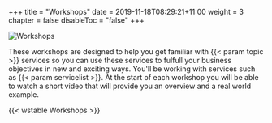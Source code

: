 +++
title = "Workshops"
date = 2019-11-18T08:29:21+11:00
weight = 3
chapter = false
disableToc = "false"
+++

![Workshops](/images/agenda-labs.png)

These workshops are designed to help you get familiar with {{< param topic >}} services so you can use these services to fulfull your business objectives in new and exciting ways. You'll be working with services such as {{< param servicelist >}}. 
At the start of each workshop you will be able to watch a short video that will provide you an overview and a real world example.

{{< wstable Workshops >}}
